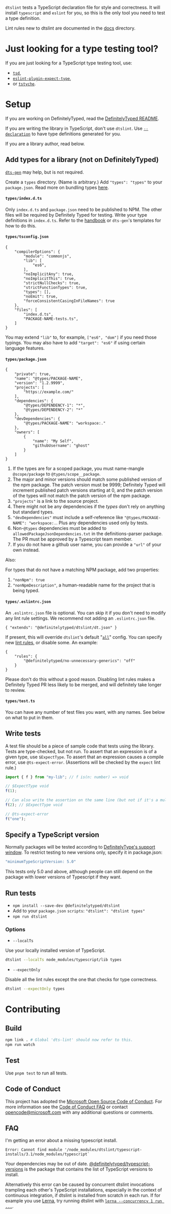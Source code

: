 `dtslint` tests a TypeScript declaration file for style and correctness.
It will install `typescript` and `eslint` for you, so this is the only tool you need to test a type definition.

Lint rules new to dtslint are documented in the [docs](docs) directory.

# Just looking for a type testing tool?

If you are just looking for a TypeScript type testing tool, use:

- [`tsd`](https://github.com/tsdjs/tsd),
- [`eslint-plugin-expect-type`](https://github.com/JoshuaKGoldberg/eslint-plugin-expect-type),
- or [`tstyche`](https://github.com/tstyche/tstyche).


# Setup

If you are working on DefinitelyTyped, read the [DefinitelyTyped README](https://github.com/DefinitelyTyped/DefinitelyTyped#readme).

If you are writing the library in TypeScript, don't use `dtslint`.
Use [`--declaration`](http://www.typescriptlang.org/docs/handbook/compiler-options.html) to have type definitions generated for you.

If you are a library author, read below.


## Add types for a library (not on DefinitelyTyped)

[`dts-gen`](https://github.com/Microsoft/dts-gen#readme) may help, but is not required.

Create a `types` directory. (Name is arbitrary.)
Add `"types": "types"` to your `package.json`.
Read more on bundling types [here](http://www.typescriptlang.org/docs/handbook/declaration-files/publishing.html).


#### `types/index.d.ts`

Only `index.d.ts` and `package.json` need to be published to NPM. The other files will be required by Definitely Typed for testing.
Write your type definitions in `index.d.ts`.
Refer to the [handbook](http://www.typescriptlang.org/docs/handbook/declaration-files/introduction.html) or `dts-gen`'s templates for how to do this.


#### `types/tsconfig.json`

```json5
{
    "compilerOptions": {
        "module": "commonjs",
        "lib": [
            "es6",
        ],
        "noImplicitAny": true,
        "noImplicitThis": true,
        "strictNullChecks": true,
        "strictFunctionTypes": true,
        "types": [],
        "noEmit": true,
        "forceConsistentCasingInFileNames": true
    },
    "files": [
        "index.d.ts",
        "PACKAGE-NAME-tests.ts",
    ]
}
```

You may extend `"lib"` to, for example, `["es6", "dom"]` if you need those typings.
You may also have to add `"target": "es6"` if using certain language features.

#### `types/package.json`

```json5
{
    "private": true,
    "name": "@types/PACKAGE-NAME",
    "version": "1.2.9999",
    "projects": [
        "https://example.com/"
    ],
    "dependencies": {
        "@types/DEPENDENCY-1": "*",
        "@types/DEPENDENCY-2": "*"
    },
    "devDependencies": {
        "@types/PACKAGE-NAME": "workspace:."
    },
    "owners": [
        {
            "name": "My Self",
            "githubUsername": "ghost"
        }
    ]
}
```

1. If the types are for a scoped package, you must name-mangle `@scope/package` to `@types/scope__package`.
2. The major and minor versions should match some published version of the npm package. The patch version must be 9999; Definitely Typed will increment published patch versions starting at 0, and the patch version of the types will not match the patch version of the npm package.
3. `"projects"` is a link to the source project.
4. There might not be any dependencies if the *types* don't rely on anything but standard types.
5. `"devDependencies"` must include a self-reference like `"@types/PACKAGE-NAME": "workspace:.`. Plus any dependencies used only by tests.
6. Non-`@types` dependencies must be added to `allowedPackageJsonDependencies.txt` in the definitions-parser package. The PR must be approved by a Typescript team member.
7. If you do not have a github user name, you can provide a `"url"` of your own instead.

Also:

For types that do not have a matching NPM package, add two properties:

1. `"nonNpm": true`
2. `"nonNpmDescription"`, a human-readable name for the project that is being typed.

#### `types/.eslintrc.json`

An `.eslintrc.json` file is optional.
You can skip it if you don't need to modify any lint rule settings.
We recommend not adding an `.eslintrc.json` file.

```json5
{ "extends": "@definitelytyped/dtslint/dt.json" }
```

If present, this will override `dtslint`'s default "[`all`](https://github.com/microsoft/DefinitelyTyped-tools/blob/main/packages/eslint-plugin/src/configs/all.ts)" config.
You can specify new [lint rules](https://eslint.org/docs/latest/rules/), or disable some. An example:

```json5
{
    "rules": {
        "@definitelytyped/no-unnecessary-generics": "off"
    }
}
```

Please don't do this without a good reason.
Disabling lint rules makes a Definitely Typed PR less likely to be merged, and will definitely take longer to review.


#### `types/test.ts`

You can have any number of test files you want, with any names. See below on what to put in them.

## Write tests

A test file should be a piece of sample code that tests using the library. Tests are type-checked, but not run.
To assert that an expression is of a given type, use `$ExpectType`.
To assert that an expression causes a compile error, use `@ts-expect-error`.
(Assertions will be checked by the `expect` lint rule.)

```ts
import { f } from "my-lib"; // f is(n: number) => void

// $ExpectType void
f(1);

// Can also write the assertion on the same line (but not if it's a multiline function call).
f(2); // $ExpectType void

// @ts-expect-error
f("one");
```


## Specify a TypeScript version

Normally packages will be tested according to [DefinitelyType's support window](https://github.com/DefinitelyTyped/DefinitelyTyped#support-window).
To restrict testing to new versions only, specify it in package.json:

```ts
"minimumTypeScriptVersion: 5.0"
```

This tests only 5.0 and above, although people can still depend on the package with lower versions of Typescript if they want.

## Run tests

- `npm install --save-dev @definitelytyped/dtslint`
- Add to your `package.json` `scripts`: `"dtslint": "dtslint types"`
- `npm run dtslint`

### Options

- `--localTs`

Use your locally installed version of TypeScript.

```sh
dtslint --localTs node_modules/typescript/lib types
```
- `--expectOnly`

Disable all the lint rules except the one that checks for type correctness.

```sh
dtslint --expectOnly types
```

# Contributing

## Build

```sh
npm link . # Global 'dts-lint' should now refer to this.
npm run watch
```

## Test

Use `pnpm test` to run all tests.

## Code of Conduct

This project has adopted the [Microsoft Open Source Code of Conduct](https://opensource.microsoft.com/codeofconduct/). For more information see the [Code of Conduct FAQ](https://opensource.microsoft.com/codeofconduct/faq/) or contact [opencode@microsoft.com](mailto:opencode@microsoft.com) with any additional questions or comments.

## FAQ
I'm getting an error about a missing typescript install.
```
Error: Cannot find module '/node_modules/dtslint/typescript-installs/3.1/node_modules/typescript`
```
Your dependencies may be out of date.
[@definitelytyped/typescript-versions](https://github.com/microsoft/DefinitelyTyped-tools/tree/main/packages/typescript-versions) is the package that contains the list of TypeScript versions to install.

Alternatively this error can be caused by concurrent dtslint invocations trampling each other's TypeScript installations, especially in the context of continuous integration, if dtslint is installed from scratch in each run.
If for example you use [Lerna](https://github.com/lerna/lerna/tree/main/commands/run#readme), try running dtslint with [`lerna --concurrency 1 run ...`](https://github.com/lerna/lerna/tree/main/core/global-options#--concurrency).
